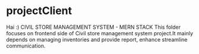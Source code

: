 # projectClient
Hai :)
CIVIL STORE MANAGEMENT SYSTEM - MERN STACK
This folder focuses on frontend side of Civil store management system project.It mainly depends on managing inventories and provide report, enhance streamline communication.
